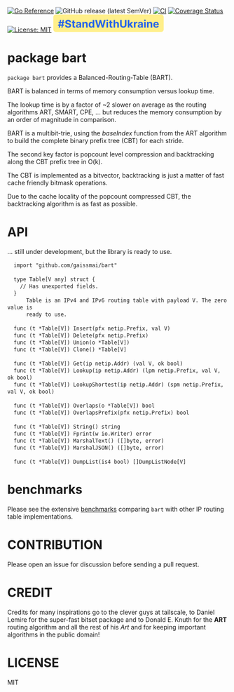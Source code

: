 [![Go Reference](https://pkg.go.dev/badge/github.com/gaissmai/bart.svg)](https://pkg.go.dev/github.com/gaissmai/bart#section-documentation)
![GitHub release (latest SemVer)](https://img.shields.io/github/v/release/gaissmai/bart)
[![CI](https://github.com/gaissmai/bart/actions/workflows/go.yml/badge.svg)](https://github.com/gaissmai/bart/actions/workflows/go.yml)
[![Coverage Status](https://coveralls.io/repos/github/gaissmai/bart/badge.svg)](https://coveralls.io/github/gaissmai/bart)
[![License: MIT](https://img.shields.io/badge/License-MIT-yellow.svg)](https://opensource.org/licenses/MIT)
[![Stand With Ukraine](https://raw.githubusercontent.com/vshymanskyy/StandWithUkraine/main/badges/StandWithUkraine.svg)](https://stand-with-ukraine.pp.ua)

# package bart

`package bart` provides a Balanced-Routing-Table (BART).

BART is balanced in terms of memory consumption versus
lookup time.

The lookup time is by a factor of ~2 slower on average as the
routing algorithms ART, SMART, CPE, ... but reduces the memory
consumption by an order of magnitude in comparison.

BART is a multibit-trie, using the _baseIndex_ function from the
ART algorithm to build the complete binary prefix tree (CBT)
for each stride.

The second key factor is popcount level compression
and backtracking along the CBT prefix tree in O(k).

The CBT is implemented as a bitvector, backtracking is just
a matter of fast cache friendly bitmask operations.

Due to the cache locality of the popcount compressed CBT,
the backtracking algorithm is as fast as possible.

# API

 ... still under development, but the library is ready to use.

```golang
  import "github.com/gaissmai/bart"
  
  type Table[V any] struct {
  	// Has unexported fields.
  }
      Table is an IPv4 and IPv6 routing table with payload V. The zero value is
      ready to use.
  
  func (t *Table[V]) Insert(pfx netip.Prefix, val V)
  func (t *Table[V]) Delete(pfx netip.Prefix)
  func (t *Table[V]) Union(o *Table[V])
  func (t *Table[V]) Clone() *Table[V]
  
  func (t *Table[V]) Get(ip netip.Addr) (val V, ok bool)
  func (t *Table[V]) Lookup(ip netip.Addr) (lpm netip.Prefix, val V, ok bool)
  func (t *Table[V]) LookupShortest(ip netip.Addr) (spm netip.Prefix, val V, ok bool)

  func (t *Table[V]) Overlaps(o *Table[V]) bool
  func (t *Table[V]) OverlapsPrefix(pfx netip.Prefix) bool
  
  func (t *Table[V]) String() string
  func (t *Table[V]) Fprint(w io.Writer) error
  func (t *Table[V]) MarshalText() ([]byte, error)
  func (t *Table[V]) MarshalJSON() ([]byte, error)

  func (t *Table[V]) DumpList(is4 bool) []DumpListNode[V]
```

# benchmarks

Please see the extensive [benchmarks](https://github.com/gaissmai/iprbench) comparing `bart` with other IP routing table implementations.

# CONTRIBUTION

Please open an issue for discussion before sending a pull request.

# CREDIT

Credits for many inspirations go to the clever guys at tailscale,
to Daniel Lemire for the super-fast bitset package and
to Donald E. Knuth for the **ART** routing algorithm and
all the rest of his *Art* and for keeping important algorithms
in the public domain!

# LICENSE

MIT
